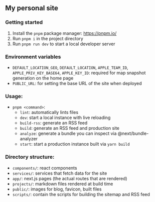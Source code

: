 ## My personal site

### Getting started
1. Install the `pnpm` package manager: https://pnpm.io/
2. Run `pnpm i` in the project directory
3. Run `pnpm run dev` to start a local developer server


### Environment variables
- `DEFAULT_LOCATION_GEO`, `DEFAULT_LOCATION`, `APPLE_TEAM_ID`, `APPLE_PRIV_KEY_BASE64`, `APPLE_KEY_ID`: required for map snapshot generation on the home page
- `PUBLIC_URL`: for setting the base URL of the site when deployed

### Usage:
- `pnpm <command>`:
    - `lint`: automatically lints files
    - `dev`: start a local instance with live reloading
    - `build-rss`: generate an RSS feed 
    - `build`: generate an RSS feed and production site
    - `analyze`: generate a bundle you can inspect via @next/bundle-analyzer
    - `start`: start a production instance built via `yarn build`

### Directory structure:
- `components/`: react components
- `services/`: services that fetch data for the site
- `app/`: next.js pages (the actual routes that are rendered)
- `projects/`: markdown files rendered at build time 
- `public/`: images for blog, favicon, built files
- `scripts/`: contain the scripts for building the sitemap and RSS feed